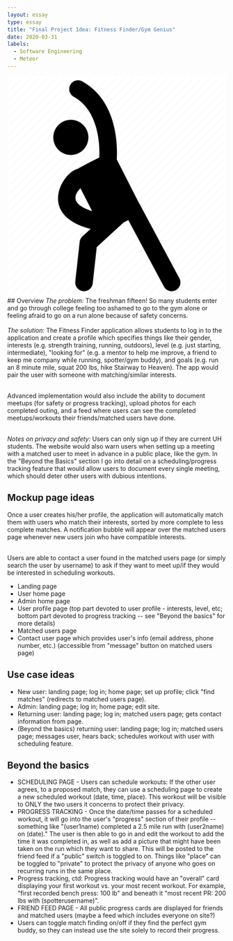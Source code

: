 ```yaml
---
layout: essay
type: essay
title: "Final Project Idea: Fitness Finder/Gym Genius"
date: 2020-03-31
labels:
  - Software Engineering
  - Meteor
---
```

<img class="ui small right floated image" src="../images/athlete.png" alt="athlete">
## Overview
<i>The problem:</i> The freshman fifteen! So many students enter and go through college feeling too ashamed to go to the gym alone or feeling afraid to go on a run alone because of safety concerns.<br/><br/>
<i>The solution:</i> The Fitness Finder application allows students to log in to the application and create a profile which specifies things like their gender, interests (e.g. strength training, running, outdoors), level (e.g. just starting, intermediate), "looking for" (e.g. a mentor to help me improve, a friend to keep me company while running, spotter/gym buddy), and goals (e.g. run an 8 minute mile, squat 200 lbs, hike Stairway to Heaven). The app would pair the user with someone with matching/similar interests.<br/><br/>

Advanced implementation would also include the ability to document meetups (for safety or progress tracking), upload photos for each completed outing, and a feed where users can see the completed meetups/workouts their friends/matched users have done.<br/><br/>

<i>Notes on privacy and safety:</i> Users can only sign up if they are current UH students. The website would also warn users when setting up a meeting with a matched user to meet in advance in a public place, like the gym. In the "Beyond the Basics" section I go into detail on a scheduling/progress tracking feature that would allow users to document every single meeting, which should deter other users with dubious intentions.

## Mockup page ideas
Once a user creates his/her profile, the application will automatically match them with users who match their interests, sorted by more complete to less complete matches. A notification bubble will appear over the matched users page whenever new users join who have compatible interests.<br/><br/>

Users are able to contact a user found in the matched users page (or simply search the user by username) to ask if they want to meet up/if they would be interested in scheduling workouts.
 
* Landing page
* User home page
* Admin home page
* User profile page (top part devoted to user profile - interests, level, etc; bottom part devoted to progress tracking -- see "Beyond the basics" for more details)
* Matched users page
* Contact user page which provides user's info (email address, phone number, etc.) (accessible from "message" button on matched users page)

## Use case ideas
* New user: landing page; log in; home page; set up profile; click "find matches" (redirects to matched users page).
* Admin: landing page; log in; home page; edit site.
* Returning user: landing page; log in; matched users page; gets contact information from page.
* (Beyond the basics) returning user: landing page; log in; matched users page; messages user, hears back; schedules workout with user with scheduling feature.


## Beyond the basics
* SCHEDULING PAGE - Users can schedule workouts: If the other user agrees, to a proposed match, they can use a scheduling page to create a new scheduled workout (date, time, place). This workout will be visible to ONLY the two users it concerns to protect their privacy.
* PROGRESS TRACKING - Once the date/time passes for a scheduled workout, it will go into the user's "progress" section of their profile -- something like "(user1name) completed a 2.5 mile run with (user2name) on (date)." The user is then able to go in and edit the workout to add the time it was completed in, as well as add a picture that might have been taken on the run which they want to share. This will be posted to the friend feed if a "public" switch is toggled to on. Things like "place" can be toggled to "private" to protect the privacy of anyone who goes on recurring runs in the same place.
* Progress tracking, ctd: Progress tracking would have an "overall" card displaying your first workout vs. your most recent workout. For example, "first recorded bench press: 100 lb" and beneath it "most recent PR: 200 lbs with (spotterusername)".
* FRIEND FEED PAGE - All public progress cards are displayed for friends and matched users (maybe a feed which includes everyone on site?)
* Users can toggle match finding on/off if they find the perfect gym buddy, so they can instead use the site solely to record their progress.

